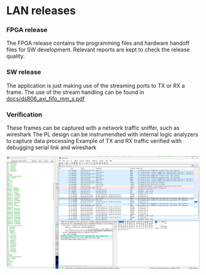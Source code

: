 # LAN releases


### FPGA release
The FPGA release contains the programming files and hardware handoff files for SW development.
Relevant reports are kept to check the release quality. 

### SW release
The application is just making use of the streaming ports to TX or RX a frame.
The use of the stream handling can be found in [docs/ds806_axi_fifo_mm_s.pdf](docs/ds806_axi_fifo_mm_s.pdf)


### Verification
These frames can be captured with a network traffic sniffer, such as wireshark
The PL design can be instrumendted with internal logic analyzers to capture data processing
Example of TX and RX traffic verified with debugging serial link and wireshark 


![wireshark_02](img/wireshark_02.png)

